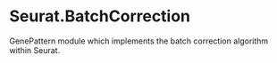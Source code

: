 # Seurat.BatchCorrection
GenePattern module which implements the batch correction algorithm within Seurat.
